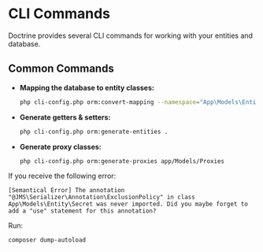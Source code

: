 # CLI Commands

Doctrine provides several CLI commands for working with your entities and database.

## Common Commands

- **Mapping the database to entity classes:**

  ```sh
  php cli-config.php orm:convert-mapping --namespace="App\Models\Entity\\" --force --from-database annotation .
  ```

- **Generate getters & setters:**

  ```sh
  php cli-config.php orm:generate-entities .
  ```

- **Generate proxy classes:**

  ```sh
  php cli-config.php orm:generate-proxies app/Models/Proxies
  ```

If you receive the following error:

```
[Semantical Error] The annotation "@JMS\Serializer\Annotation\ExclusionPolicy" in class App\Models\Entity\Secret was never imported. Did you maybe forget to add a "use" statement for this annotation?
```

Run:

```
composer dump-autoload
```
